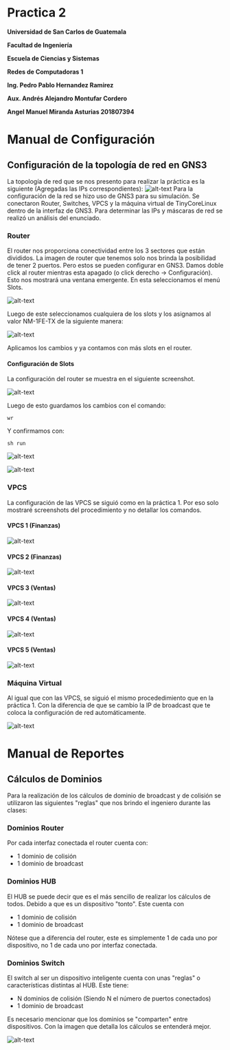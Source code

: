 
# Practica 2

**Universidad de San Carlos de Guatemala**

**Facultad de Ingeniería**

**Escuela de Ciencias y Sistemas**

**Redes de Computadoras 1**

**Ing. Pedro Pablo Hernandez Ramirez**

**Aux. Andrés Alejandro Montufar Cordero**

**Angel Manuel Miranda Asturias 201807394**

# Manual de Configuración

## Configuración de la topología de red en GNS3

La topología de red que se nos presento para realizar la práctica es la siguiente (Agregadas las IPs correspondientes):
![alt-text](https://github.com/ManuelMiranda99/-REDES1-Practica2_201807394/blob/master/Imgs/Topologia.png "Topología de Red")
Para la configuración de la red se hizo uso de GNS3 para su simulación. Se conectaron Router, Switches, VPCS y la máquina virtual de TinyCoreLinux dentro de la interfaz de GNS3.
Para determinar las IPs y máscaras de red se realizó un análisis del enunciado.

### Router

El router nos proporciona conectividad entre los 3 sectores que están divididos. La imagen de router que tenemos solo nos brinda la posibilidad de tener 2 puertos. Pero estos se pueden configurar en GNS3. Damos doble click al router mientras esta apagado (o click derecho -> Configuración). Esto nos mostrará una ventana emergente. En esta seleccionamos el menú Slots.

![alt-text](https://github.com/ManuelMiranda99/-REDES1-Practica2_201807394/blob/master/Imgs/ConfigRouter/Slots.png "Slots Iniciales")

Luego de este seleccionamos cualquiera de los slots y los asignamos al valor NM-1FE-TX de la siguiente manera:

![alt-text](https://github.com/ManuelMiranda99/-REDES1-Practica2_201807394/blob/master/Imgs/ConfigRouter/addSlot.png "Seleccionar Slot")

Aplicamos los cambios y ya contamos con más slots en el router.

#### Configuración de Slots

La configuración del router se muestra en el siguiente screenshot.

![alt-text](https://github.com/ManuelMiranda99/-REDES1-Practica2_201807394/blob/master/Imgs/ConfigRouter/InterfacesConfig.png "Realizar Configuración")

Luego de esto guardamos los cambios con el comando:

```
wr
```

Y confirmamos con:

```
sh run
```

![alt-text](https://github.com/ManuelMiranda99/-REDES1-Practica2_201807394/blob/master/Imgs/ConfigRouter/SaveAndCheck.png "Guardar y Confirmar 1")

![alt-text](https://github.com/ManuelMiranda99/-REDES1-Practica2_201807394/blob/master/Imgs/ConfigRouter/SaveAndCheck1.png "Guardar y Confirmar 2")

### VPCS

La configuración de las VPCS se siguió como en la práctica 1. Por eso solo mostraré screenshots del procedimiento y no detallar los comandos.

#### VPCS 1 (Finanzas)

![alt-text](https://github.com/ManuelMiranda99/-REDES1-Practica2_201807394/blob/master/Imgs/VPCS/Finanzas1.png "Finanzas 1")

#### VPCS 2 (Finanzas)

![alt-text](https://github.com/ManuelMiranda99/-REDES1-Practica2_201807394/blob/master/Imgs/VPCS/Finanzas2.png "Finanzas 2")

#### VPCS 3 (Ventas)

![alt-text](https://github.com/ManuelMiranda99/-REDES1-Practica2_201807394/blob/master/Imgs/VPCS/Ventas1.png "Ventas 1")

#### VPCS 4 (Ventas)

![alt-text](https://github.com/ManuelMiranda99/-REDES1-Practica2_201807394/blob/master/Imgs/VPCS/Ventas2.png "Ventas 2")

#### VPCS 5 (Ventas)

![alt-text](https://github.com/ManuelMiranda99/-REDES1-Practica2_201807394/blob/master/Imgs/VPCS/Ventas3.png "Ventas 3")

### Máquina Virtual

Al igual que con las VPCS, se siguió el mismo procededimiento que en la práctica 1. Con la diferencia de que se cambio la IP de broadcast que te coloca la configuración de red automáticamente.

![alt-text](https://github.com/ManuelMiranda99/-REDES1-Practica2_201807394/blob/master/Imgs/VPCS/Informatica.png "Máquina Virtual")

# Manual de Reportes

## Cálculos de Dominios

Para la realización de los cálculos de dominio de broadcast y de colisión se utilizaron las siguientes "reglas" que nos brindo el ingeniero durante las clases:

### Dominios Router

Por cada interfaz conectada el router cuenta con:

* 1 dominio de colisión
* 1 dominio de broadcast

### Dominios HUB

El HUB se puede decir que es el más sencillo de realizar los cálculos de todos. Debido a que es un dispositivo "tonto". Este cuenta con

* 1 dominio de colisión
* 1 dominio de broadcast

Nótese que a diferencia del router, este es simplemente 1 de cada uno por dispositivo, no 1 de cada uno por interfaz conectada.

### Dominios Switch

El switch al ser un dispositivo inteligente cuenta con unas "reglas" o características distintas al HUB. Este tiene:

* N dominios de colisión (Siendo N el número de puertos conectados)
* 1 dominio de broadcast

Es necesario mencionar que los dominios se "comparten" entre dispositivos. Con la imagen que detalla los cálculos se entenderá mejor.

![alt-text](https://github.com/ManuelMiranda99/-REDES1-Practica2_201807394/blob/development/Imgs/CalculoDominios.png "Cálculo de dominios")